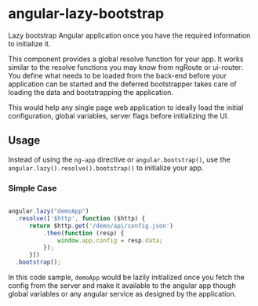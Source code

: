 angular-lazy-bootstrap
======================

Lazy bootstrap Angular application once you have the required information to initialize it.



This component provides a global resolve function for your app. It works similar to the resolve functions you may know from ngRoute or ui-router: You define what needs to be loaded from the back-end before your application can be started and the deferred bootstrapper takes care of loading the data and bootstrapping the application.

 This would help any single page web application to ideally load the initial configuration, global variables, server flags before initializing the UI.

## Usage

Instead of using the ```ng-app``` directive or ```angular.bootstrap()```, use the ```angular.lazy().resolve().bootstrap()``` to initialize your app.

### Simple Case

```js

angular.lazy("demoApp")
  .resolve(['$http', function ($http) {
      return $http.get('/demo/api/config.json')
          .then(function (resp) {
              window.app.config = resp.data;
          });
      }])
  .bootstrap();

```
In this code sample, ```demoApp``` would be lazily initialized once you fetch the config from the server and make it available to the angular app though global variables or any angular service as designed by the application.

